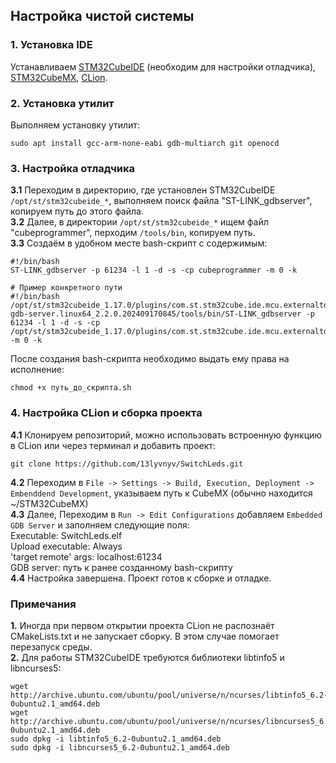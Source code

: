 ## Настройка чистой системы
### 1. Установка IDE
Устанавливаем [STM32CubeIDE](https://www.st.com/en/development-tools/stm32cubeide.html#overview) (необходим для настройки отладчика), [STM32CubeMX](https://www.st.com/en/development-tools/stm32cubemx.html), [CLion](https://www.jetbrains.com/clion/).
### 2. Установка утилит
Выполняем установку утилит:
```
sudo apt install gcc-arm-none-eabi gdb-multiarch git openocd
```
### 3. Настройка отладчика  
**3.1** Переходим в директорию, где установлен STM32CubeIDE `/opt/st/stm32cubeide_*`, выполняем поиск файла "ST-LINK_gdbserver", копируем путь до этого файла.  
**3.2** Далее, в директории `/opt/st/stm32cubeide_*` ищем файл "cubeprogrammer", перходим `/tools/bin`, копируем путь.  
**3.3** Создаём в удобном месте bash-скрипт с содержимым:
```
#!/bin/bash
ST-LINK_gdbserver -p 61234 -l 1 -d -s -cp cubeprogrammer -m 0 -k

# Пример конкретного пути
#!/bin/bash
/opt/st/stm32cubeide_1.17.0/plugins/com.st.stm32cube.ide.mcu.externaltools.stlink-gdb-server.linux64_2.2.0.202409170845/tools/bin/ST-LINK_gdbserver -p 61234 -l 1 -d -s -cp /opt/st/stm32cubeide_1.17.0/plugins/com.st.stm32cube.ide.mcu.externaltools.cubeprogrammer.linux64_2.2.0.202409170845/tools/bin -m 0 -k
```
После создания bash-скрипта необходимо выдать ему права на исполнение:
```
chmod +x путь_до_скрипта.sh
```
### 4. Настройка CLion и сборка проекта
**4.1** Клонируем репозиторий, можно использовать встроенную функцию в CLion или через терминал и добавить проект:
```
git clone https://github.com/13lyvnyv/SwitchLeds.git
```
**4.2** Переходим в `File -> Settings -> Build, Execution, Deployment -> Embenddend Development`, указываем путь к CubeMX (обычно находится ~/STM32CubeMX)  
**4.3** Далее, Переходим в `Run -> Edit Configurations` добавляем `Embedded GDB Server` и заполняем следующие поля:   
Executable: SwitchLeds.elf   
Upload executable: Always  
'target remote' args: localhost:61234  
GDB server: путь к ранее созданному bash-скрипту  
**4.4** Настройка завершена. Проект готов к сборке и отладке.

### Примечания
**1.** Иногда при первом открытии проекта CLion не распознаёт CMakeLists.txt и не запускает сборку. В этом случае помогает перезапуск среды.  
**2.** Для работы STM32CubeIDE требуются библиотеки libtinfo5 и libncurses5:
```
wget http://archive.ubuntu.com/ubuntu/pool/universe/n/ncurses/libtinfo5_6.2-0ubuntu2.1_amd64.deb
wget http://archive.ubuntu.com/ubuntu/pool/universe/n/ncurses/libncurses5_6.2-0ubuntu2.1_amd64.deb
sudo dpkg -i libtinfo5_6.2-0ubuntu2.1_amd64.deb
sudo dpkg -i libncurses5_6.2-0ubuntu2.1_amd64.deb
```